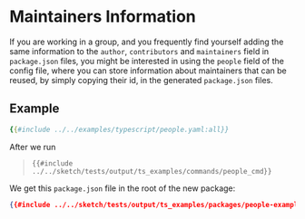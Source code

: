 # Maintainers Information

If you are working in a group, and you frequently find yourself adding the same information to the `author`, `contributors` and `maintainers` field in `package.json` files, you might be interested in using the `people` field of the config file, where you can store information about maintainers that can be reused, by simply copying their id, in the generated `package.json` files.

## Example

```yaml
{{#include ../../examples/typescript/people.yaml:all}}
```

After we run

>`{{#include ../../sketch/tests/output/ts_examples/commands/people_cmd}}`

We get this `package.json` file in the root of the new package:

```json
{{#include ../../sketch/tests/output/ts_examples/packages/people-example/package.json}}
```
